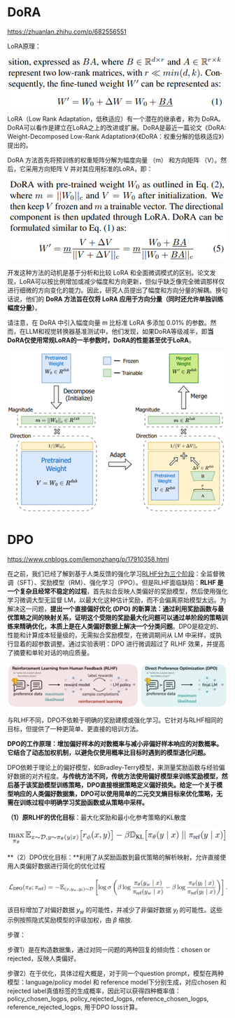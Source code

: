 # DoRA

https://zhuanlan.zhihu.com/p/682556551

LoRA原理：

![image-20240624151532615](images/11DPO_Lora/image-20240624151532615.png)

LoRA（Low Rank Adaptation，低秩适应）有一个潜在的继承者，称为 DoRA。DoRA可以看作是建立在LoRA之上的改进或扩展。DoRA是最近一篇论文《DoRA: Weight-Decomposed Low-Rank Adaptation》（《DoRA：权重分解的低秩适应》）提出的。

DoRA 方法首先将预训练的权重矩阵分解为幅度向量 （m） 和方向矩阵 （V）。然后，它采用方向矩阵 V 并对其应用标准的LoRA，即：

![image-20240624151555843](images/11DPO_Lora/image-20240624151555843.png)

开发这种方法的动机是基于分析和比较 LoRA 和全面微调模式的区别。论文发现，LoRA可以按比例增加或减少幅度和方向更新，但似乎缺乏像完全微调那样仅进行细微的方向变化的能力。因此，研究人员提出了幅度和方向分量的解耦。换句话说，他们的 **DoRA 方法旨在仅将 LoRA 应用于方向分量（同时还允许单独训练幅度分量）**。

请注意，在 DoRA 中引入幅度向量 m 比标准 LoRA 多添加 0.01% 的参数。然而，在LLM和视觉转换器基准测试中，他们发现，如果DoRA等级减半，即**当DoRA仅使用常规LoRA的一半参数时，DoRA的性能甚至优于LoRA**。

![image-20240624151824591](images/11DPO_Lora/image-20240624151824591.png)



# DPO

https://www.cnblogs.com/lemonzhang/p/17910358.html

在之前，我们已经了解到基于人类反馈的强化学习[RLHF分为三个阶段](https://www.cnblogs.com/lemonzhang/p/17819158.html)：全监督微调（SFT）、奖励模型（RM）、强化学习（PPO）。但是RLHF面临缺陷：**RLHF 是一个复杂且经常不稳定的过程**，首先拟合反映人类偏好的奖励模型，然后使用强化学习微调大型无监督 LM，以最大化这种估计奖励，而不会偏离原始模型太远。为解决这一问题，**提出一个直接偏好优化 (DPO) 的新算法：通过利用奖励函数与最优策略之间的映射关系，证明这个受限的奖励最大化问题可以通过单阶段的策略训练来精确优化，本质上是在人类偏好数据上解决一个分类问题**。DPO是稳定的、性能和计算成本轻量级的，无需拟合奖励模型，在微调期间从 LM 中采样，或执行显着的超参数调整。通过实验表明：DPO 进行微调超过了 RLHF 效果，并提高了摘要和单轮对话的响应质量。

![img](images/11DPO_Lora/1070495-20240115092404903-311542597.png)

与RLHF不同，DPO不依赖于明确的奖励建模或强化学习。它针对与RLHF相同的目标，但提供了一种更简单、更直接的培训方法。

**DPO的工作原理：增加偏好样本的对数概率与减小非偏好样本响应的对数概率。它结合了动态加权机制，以避免仅使用概率比目标时遇到的模型退化问题。**

DPO依赖于理论上的偏好模型，如Bradley-Terry模型，来测量奖励函数与经验偏好数据的对齐程度。**与传统方法不同，传统方法使用偏好模型来训练奖励模型，然后基于该奖励模型训练策略，DPO直接根据策略定义偏好损失。给定一个关于模型响应的人类偏好数据集，DPO可以使用简单的二元交叉熵目标来优化策略，无需在训练过程中明确学习奖励函数或从策略中采样。**

**（1）原RLHF的优化目标**：最大化奖励和最小化参考策略的KL散度

![img](images/11DPO_Lora/1070495-20240115093625510-972938794.png)

**（2）DPO优化目标：**利用了从奖励函数到最优策略的解析映射，允许直接使用人类偏好数据进行简化的优化过程

![img](images/11DPO_Lora/1070495-20240115092911186-835855853.png)

该目标增加了对偏好数据 $y_w$ 的可能性，并减少了非偏好数据 $y_l$ 的可能性。这些示例按照隐式奖励模型的评级加权，由 $\beta$ 缩放.



步骤：

步骤1）是在构造数据集，通过对同一问题的两种回复的倾向性：chosen or rejected，反映人类偏好。

步骤2）在于优化，具体过程大概是，对于同一个question prompt，模型在两种模型：language/policy model 和 reference model下分别生成，对应chosen 和 rejected label真值标签的生成概率，因此可以获得四种概率值：policy_chosen_logps, policy_rejected_logps, reference_chosen_logps, reference_rejected_logps, 用于DPO loss计算。






